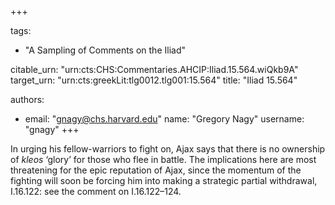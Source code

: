 +++

tags:
- "A Sampling of Comments on the Iliad"

citable_urn: "urn:cts:CHS:Commentaries.AHCIP:Iliad.15.564.wiQkb9A"
target_urn: "urn:cts:greekLit:tlg0012.tlg001:15.564"
title: "Iliad 15.564"

authors:
- email: "gnagy@chs.harvard.edu"
  name: "Gregory Nagy"
  username: "gnagy"
+++

<p>In urging his fellow-warriors to fight on, Ajax says that there is no ownership of <em>kleos</em> ‘glory’ for those who flee in battle. The implications here are most threatening for the epic reputation of Ajax, since the momentum of the fighting will soon be forcing him into making a strategic partial withdrawal, I.16.122: see the comment on I.16.122–124.  </p>